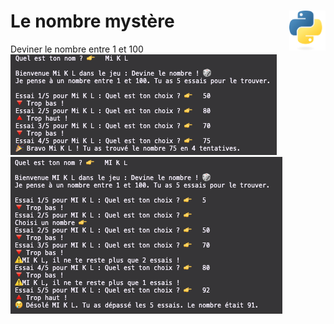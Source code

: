 # **Le nombre mystère**<a href="../../"><img align="right" src="../../assets/logo/Python-logo-notext.svg" alt="Python" height="64px"></a>
Deviner le nombre entre 1 et 100
![win](screenshotWin.png)
![lise](scrennshotLose.png)